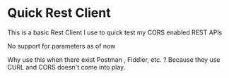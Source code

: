 # Quick Rest Client

This is a basic Rest Client I use to quick test my CORS enabled REST APIs
  
No support for parameters as of now

Why use this when there exist Postman , Fiddler, etc. ?
Because they use CURL and CORS doesn't come into play. 
